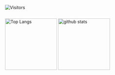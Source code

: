 ![Visitors](https://visitor-badge.glitch.me/badge?page_id=MasaruOokawa&left_color=gray&right_color=blue)
 <p>
  <img alt="" src="https://github-profile-summary-cards.vercel.app/api/cards/profile-details?username=MasaruOokawa&theme=transparent" />
 </p>
 <p align="left"> 
   <img alt="Top Langs" height="170px" src="https://github-readme-stats.vercel.app/api/top-langs/?username=MasaruOokawa&layout=compact&show_icons=true&theme=transparent" />
   <img alt="github stats" height="170px" src="https://github-readme-stats.vercel.app/api?username=MasaruOokawa&theme=transparent&show_icons=ture" />
 </p>
